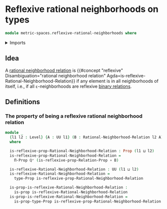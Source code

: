 # Reflexive rational neighborhoods on types

```agda
module metric-spaces.reflexive-rational-neighborhoods where
```

<details><summary>Imports</summary>

```agda
open import elementary-number-theory.positive-rational-numbers

open import foundation.binary-relations
open import foundation.function-types
open import foundation.propositions
open import foundation.universe-levels

open import metric-spaces.rational-neighborhoods
```

</details>

## Idea

A [rational neighborhood relation](metric-spaces.rational-neighborhoods.md) is
{{#concept "reflexive" Disambiguation="rational neighborhood relation" Agda=is-reflexive-Rational-Neighborhood-Relation}}
if any element is in all neighborhoods of itself, i.e., if all `ε`-neighborhoods
are reflexive [binary relations](foundation.binary-relations.md).

## Definitions

### The property of being a reflexive rational neighborhood relation

```agda
module _
  {l1 l2 : Level} {A : UU l1} (B : Rational-Neighborhood-Relation l2 A)
  where

  is-reflexive-prop-Rational-Neighborhood-Relation : Prop (l1 ⊔ l2)
  is-reflexive-prop-Rational-Neighborhood-Relation =
    Π-Prop ℚ⁺ (is-reflexive-prop-Relation-Prop ∘ B)

  is-reflexive-Rational-Neighborhood-Relation : UU (l1 ⊔ l2)
  is-reflexive-Rational-Neighborhood-Relation =
    type-Prop is-reflexive-prop-Rational-Neighborhood-Relation

  is-prop-is-reflexive-Rational-Neighborhood-Relation :
    is-prop is-reflexive-Rational-Neighborhood-Relation
  is-prop-is-reflexive-Rational-Neighborhood-Relation =
    is-prop-type-Prop is-reflexive-prop-Rational-Neighborhood-Relation
```
